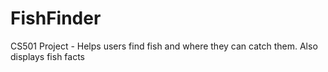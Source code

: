 # FishFinder
CS501 Project - Helps users find fish and where they can catch them. Also displays fish facts
